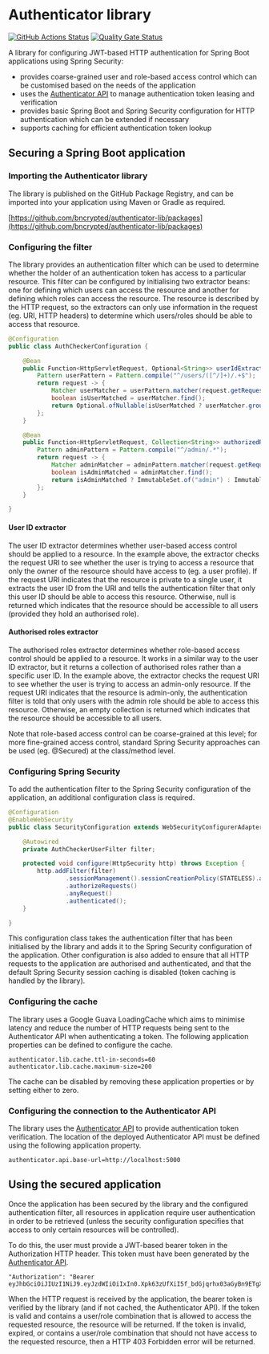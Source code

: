 # Authenticator library

[![GitHub Actions Status](https://github.com/bncrypted/authenticator-lib/workflows/build/badge.svg)](https://github.com/bncrypted/authenticator-api/actions?query=workflow%3Abuild)
[![Quality Gate Status](https://sonarcloud.io/api/project_badges/measure?project=bncrypted_authenticator-lib&metric=alert_status)](https://sonarcloud.io/dashboard?id=bncrypted_authenticator-lib)

A library for configuring JWT-based HTTP authentication for Spring Boot applications using Spring Security:
- provides coarse-grained user and role-based access control which can be customised based on the needs of
the application
- uses the [Authenticator API](https://github.com/bncrypted/authenticator-api) to manage authentication
token leasing and verification
- provides basic Spring Boot and Spring Security configuration for HTTP authentication which can be extended if
necessary
- supports caching for efficient authentication token lookup

## Securing a Spring Boot application

### Importing the Authenticator library

The library is published on the GitHub Package Registry, and can be imported into your application using Maven
or Gradle as required.

[https://github.com/bncrypted/authenticator-lib/packages](https://github.com/bncrypted/authenticator-lib/packages)

### Configuring the filter

The library provides an authentication filter which can be used to determine whether the holder of an authentication
token has access to a particular resource. This filter can be configured by initialising two extractor beans: one
for defining which users can access the resource and another for defining which roles can access the resource. The
resource is described by the HTTP request, so the extractors can only use information in the request (eg. URI, HTTP
headers) to determine which users/roles should be able to access that resource.

```java
@Configuration
public class AuthCheckerConfiguration {

    @Bean
    public Function<HttpServletRequest, Optional<String>> userIdExtractor() {
        Pattern userPattern = Pattern.compile("^/users/([^/]+)/.+$");
        return request -> {
            Matcher userMatcher = userPattern.matcher(request.getRequestURI());
            boolean isUserMatched = userMatcher.find();
            return Optional.ofNullable(isUserMatched ? userMatcher.group(1) : null);
        };
    }

    @Bean
    public Function<HttpServletRequest, Collection<String>> authorizedRolesExtractor() {
        Pattern adminPattern = Pattern.compile("^/admin/.*");
        return request -> {
            Matcher adminMatcher = adminPattern.matcher(request.getRequestURI());
            boolean isAdminMatched = adminMatcher.find();
            return isAdminMatched ? ImmutableSet.of("admin") : ImmutableSet.of();
        };
    }

}
```

#### User ID extractor

The user ID extractor determines whether user-based access control should be applied to a resource. In the example
above, the extractor checks the request URI to see whether the user is trying to access a resource that only the
owner of the resource should have access to (eg. a user profile). If the request URI indicates that the resource is
private to a single user, it extracts the user ID from the URI and tells the authentication filter that only this 
user ID should be able to access this resource. Otherwise, null is returned which indicates that the resource should
be accessible to all users (provided they hold an authorised role).

#### Authorised roles extractor

The authorised roles extractor determines whether role-based access control should be applied to a resource. It
works in a similar way to the user ID extractor, but it returns a collection of authorised roles rather than a
specific user ID. In the example above, the extractor checks the request URI to see whether the user is trying to
access an admin-only resource. If the request URI indicates that the resource is admin-only, the authentication
filter is told that only users with the admin role should be able to access this resource. Otherwise, an empty
collection is returned which indicates that the resource should be accessible to all users. 

Note that role-based access control can be coarse-grained at this level; for more fine-grained access control,
standard Spring Security approaches can be used (eg. @Secured) at the class/method level.

### Configuring Spring Security

To add the authentication filter to the Spring Security configuration of the application, an additional
configuration class is required.

```java
@Configuration
@EnableWebSecurity
public class SecurityConfiguration extends WebSecurityConfigurerAdapter {

    @Autowired
    private AuthCheckerUserFilter filter;

    protected void configure(HttpSecurity http) throws Exception {
        http.addFilter(filter)
                .sessionManagement().sessionCreationPolicy(STATELESS).and()
                .authorizeRequests()
                .anyRequest()
                .authenticated();
    }

}
```

This configuration class takes the authentication filter that has been initialised by the library and adds it to
the Spring Security configuration of the application. Other configuration is also added to ensure that all
HTTP requests to the application are authorised and authenticated, and that the default Spring Security session
caching is disabled (token caching is handled by the library).

### Configuring the cache

The library uses a Google Guava LoadingCache which aims to minimise latency and reduce the number of HTTP requests
being sent to the Authenticator API when authenticating a token. The following application properties can be defined
to configure the cache.

```properties
authenticator.lib.cache.ttl-in-seconds=60
authenticator.lib.cache.maximum-size=200
``` 

The cache can be disabled by removing these application properties or by setting either to zero.

### Configuring the connection to the Authenticator API

The library uses the [Authenticator API](https://github.com/bncrypted/authenticator-api) to provide authentication
token verification. The location of the deployed Authenticator API must be defined using the following application
property.

```properties
authenticator.api.base-url=http://localhost:5000
```

## Using the secured application

Once the application has been secured by the library and the configured authentication filter, all resources in
application require user authentication in order to be retrieved (unless the security configuration specifies that
access to only certain resources will be controlled).

To do this, the user must provide a JWT-based bearer token in the Authorization HTTP header. This token must have
been generated by the [Authenticator API](https://github.com/bncrypted/authenticator-api).

```
"Authorization": "Bearer eyJhbGciOiJIUzI1NiJ9.eyJzdWIiOiIxIn0.Xpk63zUfXiI5f_bdGjqrhx03aGyBn9ETgXbkAgLalPk"
```

When the HTTP request is received by the application, the bearer token is verified by the library (and if not
cached, the Authenticator API). If the token is valid and contains a user/role combination that is allowed to
access the requested resource, the resource will be returned. If the token is invalid, expired, or contains a
user/role combination that should not have access to the requested resource, then a HTTP 403 Forbidden error will
be returned.
